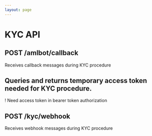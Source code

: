 ```yaml
---
layout: page
---
```


# KYC API

<GlobalAuth />

## POST /amlbot/callback
Receives callback messages during KYC procedure

<InteractiveKYCAPIEndpoint1 />

## Queries and returns temporary access token needed for KYC procedure.
! Need access token in bearer token authorization

<InteractiveKYCAPIEndpoint2 />

## POST /kyc/webhook
Receives webhook messages during KYC procedure

<InteractiveKYCAPIEndpoint3 />

<script setup>
import InteractiveKYCAPIEndpoint1 from '../.vitepress/theme/components/InteractiveKYCAPIEndpoint1.vue'
import InteractiveKYCAPIEndpoint2 from '../.vitepress/theme/components/InteractiveKYCAPIEndpoint2.vue'
import InteractiveKYCAPIEndpoint3 from '../.vitepress/theme/components/InteractiveKYCAPIEndpoint3.vue'
import GlobalAuth from '../.vitepress/theme/components/GlobalAuth.vue'
import SimpleOutline from '../.vitepress/theme/components/SimpleOutline.vue'
</script>

<SimpleOutline :items="[
  { text: 'POST /amlbot/callback', anchor: '#post-amlbotcallback' },
  { text: 'Queries and returns temporary access token needed for KYC procedure.', anchor: '#queries-and-returns-temporary-access-token-needed-for-kyc-procedure' },
  { text: 'POST /kyc/webhook', anchor: '#post-kycwebhook' }
]" />

